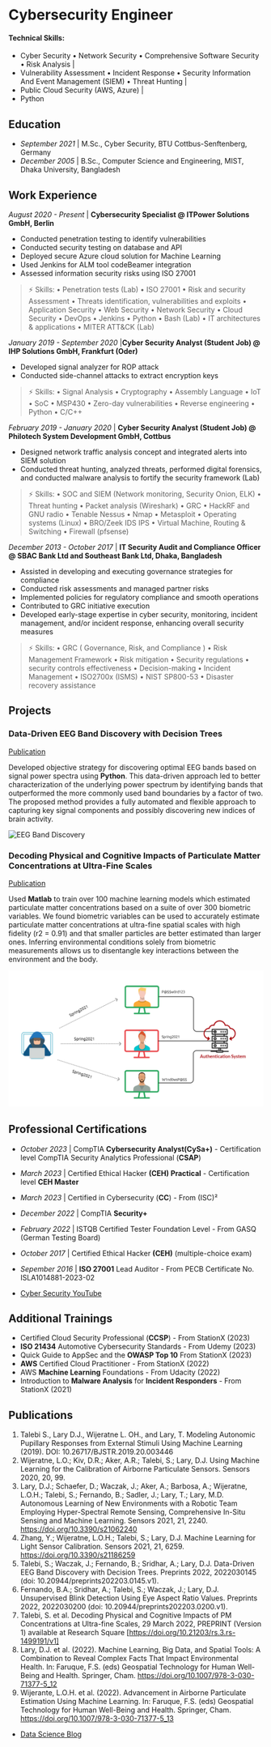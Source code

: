 # Cybersecurity Engineer

#### Technical Skills: 
- Cyber Security • Network Security • Comprehensive Software Security • Risk Analysis |
- Vulnerability Assessment • Incident Response  • Security Information And Event Management (SIEM) • Threat Hunting |
- Public Cloud Security (AWS, Azure) |
- Python

## Education
- _September 2021_	| M.Sc., Cyber Security, BTU Cottbus-Senftenberg, Germany 						       		
- _December 2005_ | B.Sc., Computer Science and Engineering, MIST, Dhaka University, Bangladesh	 			        		


## Work Experience
_August 2020 - Present_ | **Cybersecurity Specialist @ ITPower Solutions GmbH, Berlin**
- Conducted penetration testing to identify vulnerabilities
- Conducted security testing on database and API
- Deployed secure Azure cloud solution for Machine Learning
- Used Jenkins for ALM tool codeBeamer integration
- Assessed information security risks using ISO 27001
  
> ⚡ Skills:
> • Penetration tests (Lab) • ISO 27001 • Risk and security Assessment • Threats identification, vulnerabilities and exploits • Application Security • Web Security • Network Security • Cloud Security • DevOps • Jenkins • Python • Bash (Lab) • IT architectures & applications • MITER ATT&CK (Lab)

 _January 2019 - September 2020_ |**Cyber Security Analyst (Student Job) @ IHP Solutions GmbH, Frankfurt (Oder)**
- Developed signal analyzer for ROP attack
- Conducted side-channel attacks to extract encryption keys

> ⚡ Skills:
> • Signal Analysis • Cryptography • Assembly Language • IoT • SoC • MSP430 • Zero-day vulnerabilities • Reverse engineering • Python • C/C++

_February 2019 - January 2020_ | **Cyber Security Analyst (Student Job) @ Philotech System Development GmbH, Cottbus**
- Designed network traffic analysis concept and integrated alerts into SIEM solution
- Conducted threat hunting, analyzed threats, performed digital forensics, and conducted malware analysis to fortify the security framework (Lab)

> ⚡ Skills:
> • SOC and SIEM (Network monitoring, Security Onion, ELK) • Threat hunting • Packet analysis (Wireshark) • GRC • HackRF and GNU radio • Tenable Nessus • Nmap • Metasploit • Operating systems (Linux) • BRO/Zeek IDS IPS • Virtual Machine, Routing & Switching • Firewall (pfsense)

_December 2013 - October 2017_ | **IT Security Audit and Compliance Officer @ SBAC Bank Ltd and Southeast Bank Ltd, Dhaka, Bangladesh**
- Assisted in developing and executing governance strategies for compliance
- Conducted risk assessments and managed partner risks
- Implemented policies for regulatory compliance and smooth operations
- Contributed to GRC initiative execution
- Developed early-stage expertise in cyber security, monitoring, incident management, and/or incident response, enhancing overall security measures

> ⚡ Skills:
> • GRC ( Governance, Risk, and Compliance ) • Risk Management Framework • Risk mitigation • Security regulations • security controls effectiveness • Decision-making • Incident Management • ISO2700x (ISMS) • NIST SP800-53 • Disaster recovery assistance

## Projects
### Data-Driven EEG Band Discovery with Decision Trees
[Publication](https://www.mdpi.com/1424-8220/22/8/3048)

Developed objective strategy for discovering optimal EEG bands based on signal power spectra using **Python**. This data-driven approach led to better characterization of the underlying power spectrum by identifying bands that outperformed the more commonly used band boundaries by a factor of two. The proposed method provides a fully automated and flexible approach to capturing key signal components and possibly discovering new indices of brain activity.

![EEG Band Discovery](/assets/img/eeg_band_discovery.jpeg)

### Decoding Physical and Cognitive Impacts of Particulate Matter Concentrations at Ultra-Fine Scales
[Publication](https://www.mdpi.com/1424-8220/22/11/4240)

Used **Matlab** to train over 100 machine learning models which estimated particulate matter concentrations based on a suite of over 300 biometric variables. We found biometric variables can be used to accurately estimate particulate matter concentrations at ultra-fine spatial scales with high fidelity (r2 = 0.91) and that smaller particles are better estimated than larger ones. Inferring environmental conditions solely from biometric measurements allows us to disentangle key interactions between the environment and the body.

![Bike Study](/assets/img/17bdbbc66c5924d99823be70e98832ed.png)

## Professional Certifications

- _October 2023_ | CompTIA **Cybersecurity Analyst(CySa+)** -  Certification level CompTIA Security Analytics Professional (**CSAP**) 
- _March 2023_ | Certified Ethical Hacker **(CEH) Practical** - Certification level **CEH Master**   
- _March 2023_ | Certified in Cybersecurity (**CC**) - From (ISC)² 
-  _December 2022_ | CompTIA **Security+**  
- _February 2022_ | ISTQB Certified Tester Foundation Level - From GASQ (German Testing Board) 
- _October 2017_ | Certified Ethical Hacker **(CEH)** (multiple-choice exam)    
- _Sepember 2016_ | **ISO 27001** Lead Auditor - From PECB Certificate No. ISLA1014881-2023-02 


- [Cyber Security YouTube](https://www.youtube.com/channel/UCZ39vC9u72_8X5LHB647aSQ)

## Additional Trainings
- Certified Cloud Security Professional (**CCSP**) - From StationX (2023) 
- **ISO 21434** Automotive Cybersecurity Standards - From Udemy (2023) 
- Quick Guide to AppSec and the **OWASP Top 10** From StationX (2023)
- **AWS** Certified Cloud Practitioner - From StationX (2022)
- AWS **Machine Learning** Foundations - From Udacity (2022) 
- Introduction to **Malware Analysis** for **Incident Responders** - From StationX (2021)



## Publications
1. Talebi S., Lary D.J., Wijeratne L. OH., and Lary, T. Modeling Autonomic Pupillary Responses from External Stimuli Using Machine Learning (2019). DOI: 10.26717/BJSTR.2019.20.003446
2. Wijeratne, L.O.; Kiv, D.R.; Aker, A.R.; Talebi, S.; Lary, D.J. Using Machine Learning for the Calibration of Airborne Particulate Sensors. Sensors 2020, 20, 99.
3. Lary, D.J.; Schaefer, D.; Waczak, J.; Aker, A.; Barbosa, A.; Wijeratne, L.O.H.; Talebi, S.; Fernando, B.; Sadler, J.; Lary, T.; Lary, M.D. Autonomous Learning of New Environments with a Robotic Team Employing Hyper-Spectral Remote Sensing, Comprehensive In-Situ Sensing and Machine Learning. Sensors 2021, 21, 2240. https://doi.org/10.3390/s21062240
4. Zhang, Y.; Wijeratne, L.O.H.; Talebi, S.; Lary, D.J. Machine Learning for Light Sensor Calibration. Sensors 2021, 21, 6259. https://doi.org/10.3390/s21186259
5. Talebi, S.; Waczak, J.; Fernando, B.; Sridhar, A.; Lary, D.J. Data-Driven EEG Band Discovery with Decision Trees. Preprints 2022, 2022030145 (doi: 10.20944/preprints202203.0145.v1).
6. Fernando, B.A.; Sridhar, A.; Talebi, S.; Waczak, J.; Lary, D.J. Unsupervised Blink Detection Using Eye Aspect Ratio Values. Preprints 2022, 2022030200 (doi: 10.20944/preprints202203.0200.v1).
7. Talebi, S. et al. Decoding Physical and Cognitive Impacts of PM Concentrations at Ultra-fine Scales, 29 March 2022, PREPRINT (Version 1) available at Research Square [https://doi.org/10.21203/rs.3.rs-1499191/v1]
8. Lary, D.J. et al. (2022). Machine Learning, Big Data, and Spatial Tools: A Combination to Reveal Complex Facts That Impact Environmental Health. In: Faruque, F.S. (eds) Geospatial Technology for Human Well-Being and Health. Springer, Cham. https://doi.org/10.1007/978-3-030-71377-5_12
9. Wijerante, L.O.H. et al. (2022). Advancement in Airborne Particulate Estimation Using Machine Learning. In: Faruque, F.S. (eds) Geospatial Technology for Human Well-Being and Health. Springer, Cham. https://doi.org/10.1007/978-3-030-71377-5_13

- [Data Science Blog](https://medium.com/@shawhin)

